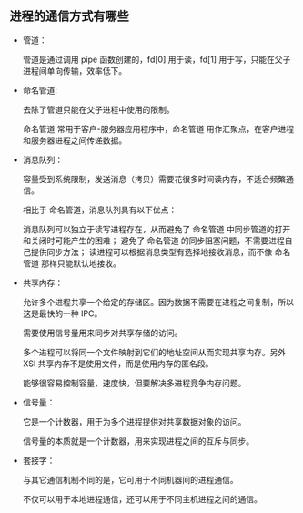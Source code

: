 ## 进程的通信方式有哪些

- 管道：
    
    管道是通过调用 pipe 函数创建的，fd[0] 用于读，fd[1] 用于写，只能在父子进程间单向传输，效率低下。

- 命名管道:

    去除了管道只能在父子进程中使用的限制。

    命名管道 常用于客户-服务器应用程序中，命名管道 用作汇聚点，在客户进程和服务器进程之间传递数据。

- 消息队列：

    容量受到系统限制，发送消息（拷贝）需要花很多时间读内存，不适合频繁通信。

    相比于 命名管道，消息队列具有以下优点：

    消息队列可以独立于读写进程存在，从而避免了 命名管道 中同步管道的打开和关闭时可能产生的困难；
    避免了 命名管道 的同步阻塞问题，不需要进程自己提供同步方法；
    读进程可以根据消息类型有选择地接收消息，而不像 命名管道 那样只能默认地接收。

- 共享内存：

    允许多个进程共享一个给定的存储区。因为数据不需要在进程之间复制，所以这是最快的一种 IPC。

    需要使用信号量用来同步对共享存储的访问。

    多个进程可以将同一个文件映射到它们的地址空间从而实现共享内存。另外 XSI 共享内存不是使用文件，而是使用内存的匿名段。

    能够很容易控制容量，速度快，但要解决多进程竞争内存问题。

- 信号量：

    它是一个计数器，用于为多个进程提供对共享数据对象的访问。
    
    信号量的本质就是一个计数器，用来实现进程之间的互斥与同步。

- 套接字：

    与其它通信机制不同的是，它可用于不同机器间的进程通信。
    
    不仅可以用于本地进程通信，还可以用于不同主机进程之间的通信。